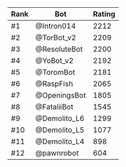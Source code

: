 Rank|Bot|Rating
---|---|---
#1|@Intron014|2212
#2|@TorBot_v2|2209
#3|@ResoluteBot|2200
#4|@YoBot_v2|2192
#5|@ToromBot|2181
#6|@RaspFish|2065
#7|@OpeningsBot|1805
#8|@FataliiBot|1545
#9|@Demolito_L6|1299
#10|@Demolito_L5|1077
#11|@Demolito_L4|898
#12|@pawnrobot|604
